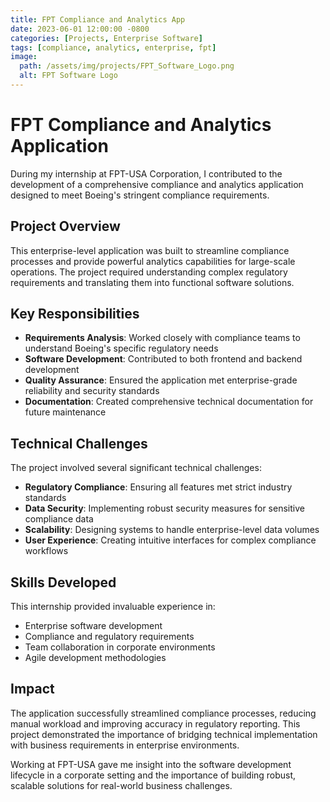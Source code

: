 ```yaml
---
title: FPT Compliance and Analytics App
date: 2023-06-01 12:00:00 -0800
categories: [Projects, Enterprise Software]
tags: [compliance, analytics, enterprise, fpt]
image:
  path: /assets/img/projects/FPT_Software_Logo.png
  alt: FPT Software Logo
---
```


# FPT Compliance and Analytics Application

During my internship at FPT-USA Corporation, I contributed to the development of a comprehensive compliance and analytics application designed to meet Boeing's stringent compliance requirements.

## Project Overview

This enterprise-level application was built to streamline compliance processes and provide powerful analytics capabilities for large-scale operations. The project required understanding complex regulatory requirements and translating them into functional software solutions.

## Key Responsibilities

- **Requirements Analysis**: Worked closely with compliance teams to understand Boeing's specific regulatory needs
- **Software Development**: Contributed to both frontend and backend development
- **Quality Assurance**: Ensured the application met enterprise-grade reliability and security standards
- **Documentation**: Created comprehensive technical documentation for future maintenance

## Technical Challenges

The project involved several significant technical challenges:

- **Regulatory Compliance**: Ensuring all features met strict industry standards
- **Data Security**: Implementing robust security measures for sensitive compliance data
- **Scalability**: Designing systems to handle enterprise-level data volumes
- **User Experience**: Creating intuitive interfaces for complex compliance workflows

## Skills Developed

This internship provided invaluable experience in:

- Enterprise software development
- Compliance and regulatory requirements
- Team collaboration in corporate environments
- Agile development methodologies

## Impact

The application successfully streamlined compliance processes, reducing manual workload and improving accuracy in regulatory reporting. This project demonstrated the importance of bridging technical implementation with business requirements in enterprise environments.

Working at FPT-USA gave me insight into the software development lifecycle in a corporate setting and the importance of building robust, scalable solutions for real-world business challenges.